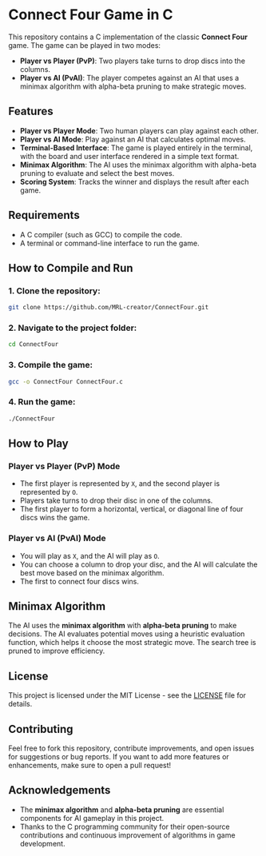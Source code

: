 # Connect Four Game in C

This repository contains a C implementation of the classic **Connect Four** game. The game can be played in two modes:

- **Player vs Player (PvP)**: Two players take turns to drop discs into the columns.
- **Player vs AI (PvAI)**: The player competes against an AI that uses a minimax algorithm with alpha-beta pruning to make strategic moves.

## Features

- **Player vs Player Mode**: Two human players can play against each other.
- **Player vs AI Mode**: Play against an AI that calculates optimal moves.
- **Terminal-Based Interface**: The game is played entirely in the terminal, with the board and user interface rendered in a simple text format.
- **Minimax Algorithm**: The AI uses the minimax algorithm with alpha-beta pruning to evaluate and select the best moves.
- **Scoring System**: Tracks the winner and displays the result after each game.

## Requirements

- A C compiler (such as GCC) to compile the code.
- A terminal or command-line interface to run the game.

## How to Compile and Run

### 1. **Clone the repository**:
   ```bash
   git clone https://github.com/MRL-creator/ConnectFour.git
   ```
### 2. **Navigate to the project folder**:
   ```bash
   cd ConnectFour
   ```
### 3. **Compile the game**:
   ```bash
   gcc -o ConnectFour ConnectFour.c
   ```
### 4. **Run the game**:
   ```bash
   ./ConnectFour
   ```
## How to Play

### Player vs Player (PvP) Mode
- The first player is represented by `X`, and the second player is represented by `O`.
- Players take turns to drop their disc in one of the columns.
- The first player to form a horizontal, vertical, or diagonal line of four discs wins the game.

### Player vs AI (PvAI) Mode
- You will play as `X`, and the AI will play as `O`.
- You can choose a column to drop your disc, and the AI will calculate the best move based on the minimax algorithm.
- The first to connect four discs wins.

## Minimax Algorithm

The AI uses the **minimax algorithm** with **alpha-beta pruning** to make decisions. The AI evaluates potential moves using a heuristic evaluation function, which helps it choose the most strategic move. The search tree is pruned to improve efficiency.

## License

This project is licensed under the MIT License - see the [LICENSE](LICENSE) file for details.

## Contributing

Feel free to fork this repository, contribute improvements, and open issues for suggestions or bug reports. If you want to add more features or enhancements, make sure to open a pull request!

## Acknowledgements

- The **minimax algorithm** and **alpha-beta pruning** are essential components for AI gameplay in this project.
- Thanks to the C programming community for their open-source contributions and continuous improvement of algorithms in game development.


